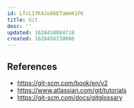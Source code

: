 ```yaml
---
id: LTcL1fK4Jo66ETaWeK1FK
title: Git
desc: ''
updated: 1628458084710
created: 1628456150086
---
```


## References

- https://git-scm.com/book/en/v2
- https://www.atlassian.com/git/tutorials
- https://git-scm.com/docs/gitglossary
